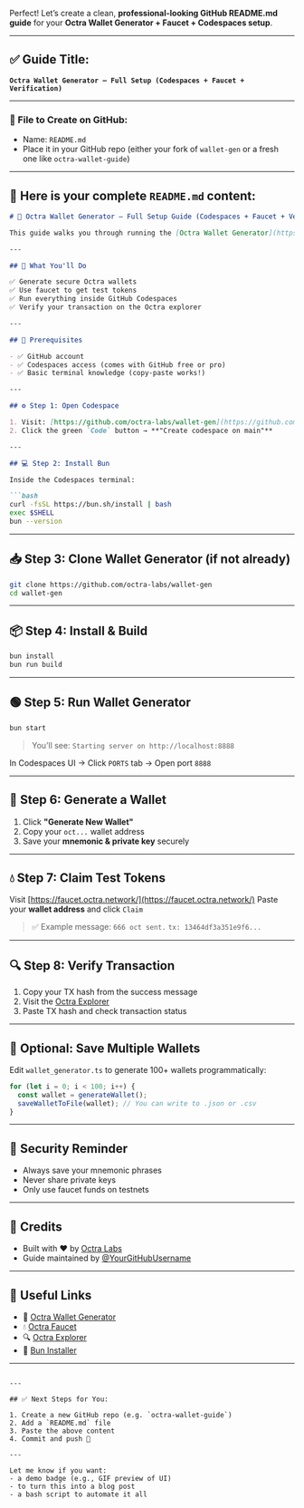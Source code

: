 Perfect! Let’s create a clean, **professional-looking GitHub README.md guide** for your **Octra Wallet Generator + Faucet + Codespaces setup**.

---

## ✅ Guide Title:

**`Octra Wallet Generator – Full Setup (Codespaces + Faucet + Verification)`**

---

### 📁 File to Create on GitHub:

* Name: `README.md`
* Place it in your GitHub repo (either your fork of `wallet-gen` or a fresh one like `octra-wallet-guide`)

---

## 📝 Here is your complete `README.md` content:

````markdown
# 🦾 Octra Wallet Generator – Full Setup Guide (Codespaces + Faucet + Verification)

This guide walks you through running the [Octra Wallet Generator](https://github.com/octra-labs/wallet-gen) using GitHub Codespaces. It includes generating wallets, claiming faucet tokens, and verifying transactions on the Octra blockchain.

---

## 🚀 What You'll Do

✅ Generate secure Octra wallets  
✅ Use faucet to get test tokens  
✅ Run everything inside GitHub Codespaces  
✅ Verify your transaction on the Octra explorer

---

## 🧱 Prerequisites

- ✅ GitHub account
- ✅ Codespaces access (comes with GitHub free or pro)
- ✅ Basic terminal knowledge (copy-paste works!)

---

## ⚙️ Step 1: Open Codespace

1. Visit: [https://github.com/octra-labs/wallet-gen](https://github.com/octra-labs/wallet-gen)
2. Click the green `Code` button → **"Create codespace on main"**

---

## 💻 Step 2: Install Bun

Inside the Codespaces terminal:

```bash
curl -fsSL https://bun.sh/install | bash
exec $SHELL
bun --version
````

---

## 📥 Step 3: Clone Wallet Generator (if not already)

```bash
git clone https://github.com/octra-labs/wallet-gen
cd wallet-gen
```

---

## 📦 Step 4: Install & Build

```bash
bun install
bun run build
```

---

## 🟢 Step 5: Run Wallet Generator

```bash
bun start
```

> You’ll see:
> `Starting server on http://localhost:8888`

In Codespaces UI → Click `PORTS` tab → Open port `8888`

---

## 🪪 Step 6: Generate a Wallet

1. Click **"Generate New Wallet"**
2. Copy your `oct...` wallet address
3. Save your **mnemonic & private key** securely

---

## 💧 Step 7: Claim Test Tokens

Visit [https://faucet.octra.network/](https://faucet.octra.network/)
Paste your **wallet address** and click `Claim`

> ✅ Example message:
> `666 oct sent.`
> `tx: 13464df3a351e9f6...`

---

## 🔍 Step 8: Verify Transaction

1. Copy your TX hash from the success message
2. Visit the [Octra Explorer](https://explorer.octra.network/)
3. Paste TX hash and check transaction status

---

## 📌 Optional: Save Multiple Wallets

Edit `wallet_generator.ts` to generate 100+ wallets programmatically:

```ts
for (let i = 0; i < 100; i++) {
  const wallet = generateWallet();
  saveWalletToFile(wallet); // You can write to .json or .csv
}
```

---

## 🔐 Security Reminder

* Always save your mnemonic phrases
* Never share private keys
* Only use faucet funds on testnets

---

## 🙌 Credits

* Built with ❤️ by [Octra Labs](https://github.com/octra-labs)
* Guide maintained by [@YourGitHubUsername](https://github.com/YourGitHubUsername)

---

## 📎 Useful Links

* 🧠 [Octra Wallet Generator](https://github.com/octra-labs/wallet-gen)
* 💧 [Octra Faucet](https://faucet.octra.network/)
* 🔍 [Octra Explorer](https://explorer.octra.network/)
* 🚀 [Bun Installer](https://bun.sh/)

---

```

---

## ✅ Next Steps for You:

1. Create a new GitHub repo (e.g. `octra-wallet-guide`)
2. Add a `README.md` file
3. Paste the above content
4. Commit and push 🚀

---

Let me know if you want:
- a demo badge (e.g., GIF preview of UI)
- to turn this into a blog post
- a bash script to automate it all
```
